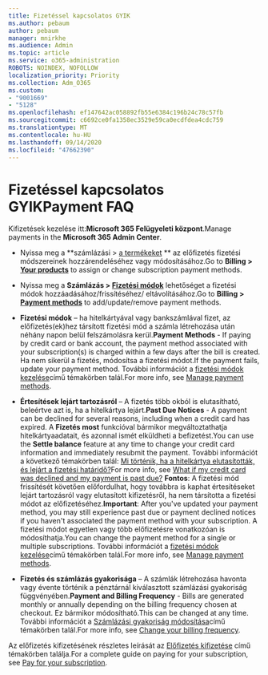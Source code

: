 ```yaml
---
title: Fizetéssel kapcsolatos GYIK
ms.author: pebaum
author: pebaum
manager: mnirkhe
ms.audience: Admin
ms.topic: article
ms.service: o365-administration
ROBOTS: NOINDEX, NOFOLLOW
localization_priority: Priority
ms.collection: Adm_O365
ms.custom:
- "9001669"
- "5128"
ms.openlocfilehash: ef147642ac058892fb55e6384c196b24c78c57fb
ms.sourcegitcommit: c6692ce0fa1358ec3529e59ca0ecdfdea4cdc759
ms.translationtype: MT
ms.contentlocale: hu-HU
ms.lasthandoff: 09/14/2020
ms.locfileid: "47662390"
---
```

# <a name="payment-faq"></a><span data-ttu-id="56a7b-102">Fizetéssel kapcsolatos GYIK</span><span class="sxs-lookup"><span data-stu-id="56a7b-102">Payment FAQ</span></span>

<span data-ttu-id="56a7b-103">Kifizetések kezelése itt:**Microsoft 365 Felügyeleti központ**.</span><span class="sxs-lookup"><span data-stu-id="56a7b-103">Manage payments in the **Microsoft 365 Admin Center**.</span></span> 

- <span data-ttu-id="56a7b-104">Nyissa meg a \*\*számlázási > [a termékeket](https://go.microsoft.com/fwlink/p/?linkid=842054) \*\* az előfizetés fizetési módszereinek hozzárendeléséhez vagy módosításához.</span><span class="sxs-lookup"><span data-stu-id="56a7b-104">Go to **Billing > [Your products](https://go.microsoft.com/fwlink/p/?linkid=842054)** to assign or change subscription payment methods.</span></span>
- <span data-ttu-id="56a7b-105">Nyissa meg a **Számlázás > [Fizetési módok](https://go.microsoft.com/fwlink/p/?linkid=2018806)** lehetőséget a fizetési módok hozzáadásához/frissítéséhez/ eltávolításához.</span><span class="sxs-lookup"><span data-stu-id="56a7b-105">Go to **Billing > [Payment methods](https://go.microsoft.com/fwlink/p/?linkid=2018806)** to add/update/remove payment methods.</span></span>

- <span data-ttu-id="56a7b-106">**Fizetési módok** – ha hitelkártyával vagy bankszámlával fizet, az előfizetés(ek)hez társított fizetési mód a számla létrehozása után néhány napon belül felszámolásra kerül.</span><span class="sxs-lookup"><span data-stu-id="56a7b-106">**Payment Methods** - If paying by credit card or bank account, the payment method associated with your subscription(s) is charged within a few days after the bill is created.</span></span> <span data-ttu-id="56a7b-107">Ha nem sikerül a fizetés, módosítsa a fizetési módot.</span><span class="sxs-lookup"><span data-stu-id="56a7b-107">If the payment fails, update your payment method.</span></span> <span data-ttu-id="56a7b-108">További információt a [fizetési módok kezelése](https://docs.microsoft.com/microsoft-365/commerce/billing-and-payments/manage-payment-methods)című témakörben talál.</span><span class="sxs-lookup"><span data-stu-id="56a7b-108">For more info, see [Manage payment methods](https://docs.microsoft.com/microsoft-365/commerce/billing-and-payments/manage-payment-methods).</span></span>

- <span data-ttu-id="56a7b-109">**Értesítések lejárt tartozásról** – A fizetés több okból is elutasítható, beleértve azt is, ha a hitelkártya lejárt.</span><span class="sxs-lookup"><span data-stu-id="56a7b-109">**Past Due Notices** - A payment can be declined for several reasons, including when a credit card has expired.</span></span> <span data-ttu-id="56a7b-110">A **Fizetés most** funkcióval bármikor megváltoztathatja hitelkártyaadatait, és azonnal ismét elküldheti a befizetést.</span><span class="sxs-lookup"><span data-stu-id="56a7b-110">You can use the **Settle balance** feature at any time to change your credit card information and immediately resubmit the payment.</span></span> <span data-ttu-id="56a7b-111">További információt a következő témakörben talál: [Mi történik, ha a hitelkártya elutasították, és lejárt a fizetési határidő?](https://docs.microsoft.com/microsoft-365/commerce/billing-and-payments/pay-for-your-subscription?view=o365-worldwide#what-if-my-credit-card-was-declined-and-my-payment-is-past-due)</span><span class="sxs-lookup"><span data-stu-id="56a7b-111">For more info, see [What if my credit card was declined and my payment is past due?](https://docs.microsoft.com/microsoft-365/commerce/billing-and-payments/pay-for-your-subscription?view=o365-worldwide#what-if-my-credit-card-was-declined-and-my-payment-is-past-due)</span></span> <span data-ttu-id="56a7b-112">**Fontos**: A fizetési mód frissítését követően előfordulhat, hogy továbbra is kaphat értesítéseket lejárt tartozásról vagy elutasított kifizetésről, ha nem társította a fizetési módot az előfizetéséhez.</span><span class="sxs-lookup"><span data-stu-id="56a7b-112">**Important**: After you've updated your payment method, you may still experience past due or payment declined notices if you haven't associated the payment method with your subscription.</span></span> <span data-ttu-id="56a7b-113">A fizetési módot egyetlen vagy több előfizetésre vonatkozóan is módosíthatja.</span><span class="sxs-lookup"><span data-stu-id="56a7b-113">You can change the payment method for a single or multiple subscriptions.</span></span> <span data-ttu-id="56a7b-114">További információt a [fizetési módok kezelése](https://docs.microsoft.com/microsoft-365/commerce/billing-and-payments/manage-payment-methods?view=o365-worldwide)című témakörben talál.</span><span class="sxs-lookup"><span data-stu-id="56a7b-114">For more info, see [Manage payment methods](https://docs.microsoft.com/microsoft-365/commerce/billing-and-payments/manage-payment-methods?view=o365-worldwide).</span></span>

- <span data-ttu-id="56a7b-115">**Fizetés és számlázás gyakorisága** – A számlák létrehozása havonta vagy évente történik a pénztárnál kiválasztott számlázási gyakoriság függvényében.</span><span class="sxs-lookup"><span data-stu-id="56a7b-115">**Payment and Billing Frequency** - Bills are generated monthly or annually depending on the billing frequency chosen at checkout.</span></span> <span data-ttu-id="56a7b-116">Ez bármikor módosítható.</span><span class="sxs-lookup"><span data-stu-id="56a7b-116">This can be changed at any time.</span></span> <span data-ttu-id="56a7b-117">További információt a [Számlázási gyakoriság módosítása](https://docs.microsoft.com/microsoft-365/commerce/billing-and-payments/change-payment-frequency)című témakörben talál.</span><span class="sxs-lookup"><span data-stu-id="56a7b-117">For more info, see [Change your billing frequency](https://docs.microsoft.com/microsoft-365/commerce/billing-and-payments/change-payment-frequency).</span></span>

<span data-ttu-id="56a7b-118">Az előfizetés kifizetésének részletes leírását az [Előfizetés kifizetése](https://docs.microsoft.com/microsoft-365/commerce/billing-and-payments/pay-for-your-subscription?view=o365-worldwide) című témakörben találja.</span><span class="sxs-lookup"><span data-stu-id="56a7b-118">For a complete guide on paying for your subscription, see [Pay for your subscription](https://docs.microsoft.com/microsoft-365/commerce/billing-and-payments/pay-for-your-subscription?view=o365-worldwide).</span></span>
